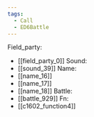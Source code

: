 ```yaml
---
tags:
  - Call
  - ED6Battle
---
```

Field_party:
- [[field_party_0]]
Sound:
- [[sound_39]]
Name:
- [[name_16]]
- [[name_17]]
- [[name_18]]
Battle:
- [[battle_929]]
Fn:
- [[c1602_function4]]
